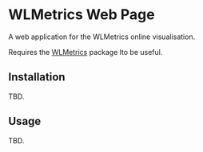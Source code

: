 # WLMetrics Web Page

A web application for the WLMetrics online visualisation.

Requires the [WLMetrics](https://www.github.com/hbldh/wlmetrics) package lto be useful.

## Installation

TBD.

## Usage

TBD.
